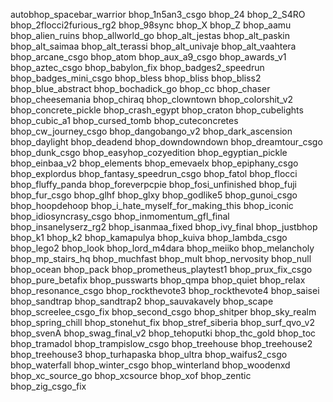 autobhop_spacebar_warrior
bhop_1n5an3_csgo
bhop_24
bhop_2_S4RO
bhop_2flocci2furious_rg2
bhop_98sync
bhop_X
bhop_Z
bhop_aamu
bhop_alien_ruins
bhop_allworld_go
bhop_alt_jestas
bhop_alt_paskin
bhop_alt_saimaa
bhop_alt_terassi
bhop_alt_univaje
bhop_alt_vaahtera
bhop_arcane_csgo
bhop_atom
bhop_aux_a9_csgo
bhop_awards_v1
bhop_aztec_csgo
bhop_babylon_fix
bhop_badges2_speedrun
bhop_badges_mini_csgo
bhop_bless
bhop_bliss
bhop_bliss2
bhop_blue_abstract
bhop_bochadick_go
bhop_cc
bhop_chaser
bhop_cheesemania
bhop_chiraq
bhop_clowntown
bhop_colorshit_v2
bhop_concrete_pickle
bhop_crash_egypt
bhop_craton
bhop_cubelights
bhop_cubic_a1
bhop_cursed_tomb
bhop_cuteconcretes
bhop_cw_journey_csgo
bhop_dangobango_v2
bhop_dark_ascension
bhop_daylight
bhop_deadend
bhop_downdowndown
bhop_dreamtour_csgo
bhop_dunk_csgo
bhop_easyhop_cozyedition
bhop_egyptian_pickle
bhop_einbaa_v2
bhop_elements
bhop_emevaelx
bhop_epiphany_csgo
bhop_explordus
bhop_fantasy_speedrun_csgo
bhop_fatol
bhop_flocci
bhop_fluffy_panda
bhop_foreverpcpie
bhop_fosi_unfinished
bhop_fuji
bhop_fur_csgo
bhop_glhf
bhop_glxy
bhop_godlike5
bhop_gunoi_csgo
bhop_hoopdehoop
bhop_i_hate_myself_for_making_this
bhop_iconic
bhop_idiosyncrasy_csgo
bhop_inmomentum_gfl_final
bhop_insanelyserz_rg2
bhop_isanmaa_fixed
bhop_ivy_final
bhop_justbhop
bhop_k1
bhop_k2
bhop_kamapulya
bhop_kuiva
bhop_lambda_csgo
bhop_lego2
bhop_look
bhop_lord_m4dara
bhop_meiiko
bhop_melancholy
bhop_mp_stairs_hq
bhop_muchfast
bhop_mult
bhop_nervosity
bhop_null
bhop_ocean
bhop_pack
bhop_prometheus_playtest1
bhop_prux_fix_csgo
bhop_pure_betafix
bhop_pusswarts
bhop_qmpa
bhop_quiet
bhop_relax
bhop_resonance_csgo
bhop_rockthevote3
bhop_rockthevote4
bhop_saisei
bhop_sandtrap
bhop_sandtrap2
bhop_sauvakavely
bhop_scape
bhop_screelee_csgo_fix
bhop_second_csgo
bhop_shitper
bhop_sky_realm
bhop_spring_chill
bhop_stonehut_fix
bhop_stref_siberia
bhop_surf_qvo_v2
bhop_svenA
bhop_swag_final_v2
bhop_tehoputki
bhop_thc_gold
bhop_toc
bhop_tramadol
bhop_trampislow_csgo
bhop_treehouse
bhop_treehouse2
bhop_treehouse3
bhop_turhapaska
bhop_ultra
bhop_waifus2_csgo
bhop_waterfall
bhop_winter_csgo
bhop_winterland
bhop_woodenxd
bhop_xc_source_go
bhop_xcsource
bhop_xof
bhop_zentic
bhop_zig_csgo_fix
